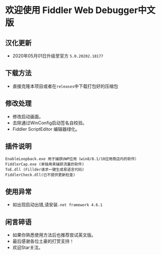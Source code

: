 # 欢迎使用 Fiddler Web Debugger中文版
## 汉化更新
 + 2020年05月01日升级至官方 `5.0.20202.18177`
## 下载方法
 + 直接克隆本项目或者在`releases`中下载打包好的压缩包
## 修改处理
 + 修改启动画面。
 + 去除通过WinConfig启动签名自校验。
 + Fiddler ScriptEditor 编辑器绿化。
## 插件说明
~~~
EnableLoopback.exe 用于捕获UWP应用（win8/8.1/10应用商店内的软件）
FiddlerCap.exe (单独用来捕获流量的软件)
ToE.dll (Fillder请求一键生成易语言代码)
FiddlerCheck.dll(已不提供更新检查)
~~~
## 使用异常
+ 如出现启动出错,请安装`.net framework 4.6.1`
## 闲言碎语
+ 如果你熟悉使用方法后也推荐尝试英文版。
+ 最后感谢各位土豪的打赏支持！
+ 欢迎Star关注。